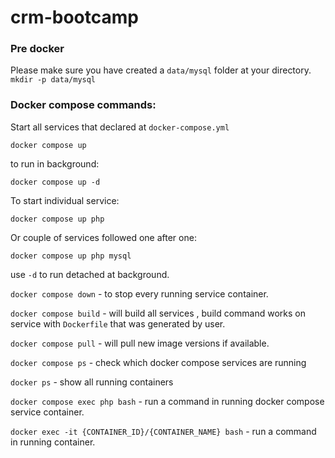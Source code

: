 # crm-bootcamp



### Pre docker
Please make sure you have created a `data/mysql` folder at your directory.
`mkdir -p data/mysql`

### Docker compose commands:
Start all services that declared at `docker-compose.yml`

```
docker compose up
```
to run in background:

```
docker compose up -d
```

To start individual service:

```
docker compose up php
```

Or couple of services followed one after one:

```
docker compose up php mysql
```

use `-d` to run detached at background.

`docker compose down` - to stop every running service container.

`docker compose build` - will build all services , build command works on service with `Dockerfile` that was generated by user.

`docker compose pull` - will pull new image versions if available.

`docker compose ps` - check which docker compose services are running

`docker ps` - show all running containers

`docker compose exec php bash` - run a command in running docker compose service container.

`docker exec -it {CONTAINER_ID}/{CONTAINER_NAME} bash` - run a command in running container.

